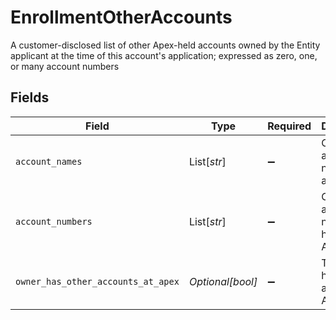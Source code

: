 # EnrollmentOtherAccounts

A customer-disclosed list of other Apex-held accounts owned by the Entity applicant at the time of this account's application; expressed as zero, one, or many account numbers


## Fields

| Field                                | Type                                 | Required                             | Description                          | Example                              |
| ------------------------------------ | ------------------------------------ | ------------------------------------ | ------------------------------------ | ------------------------------------ |
| `account_names`                      | List[*str*]                          | :heavy_minus_sign:                   | Other account names held at Apex     |                                      |
| `account_numbers`                    | List[*str*]                          | :heavy_minus_sign:                   | Other account numbers held at Apex   |                                      |
| `owner_has_other_accounts_at_apex`   | *Optional[bool]*                     | :heavy_minus_sign:                   | The owner has other accounts at Apex | true                                 |